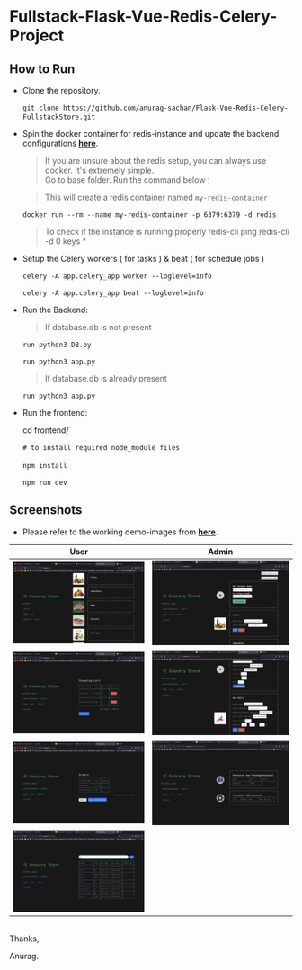 # Fullstack-Flask-Vue-Redis-Celery-Project

## How to Run

- Clone the repository.
  
  ```shell
  git clone https://github.com/anurag-sachan/Flask-Vue-Redis-Celery-FullstackStore.git
  ```

- Spin the docker container for redis-instance and update the backend configurations [**here**](app.py).
  
    > If you are unsure about the redis setup, you can always use docker. It's extremely simple. <br/>
    > Go to base folder. Run the command below :

    > This will create a redis container named `my-redis-container`

    ```shell
    docker run --rm --name my-redis-container -p 6379:6379 -d redis
    ```

    > To check if the instance is running properly
    > redis-cli ping
    > redis-cli -d 0
    > keys *

- Setup the Celery workers ( for tasks ) & beat ( for schedule jobs )
  ```shell
  celery -A app.celery_app worker --loglevel=info
  ```

  ```shell
  celery -A app.celery_app beat --loglevel=info
  ```
    
- Run the Backend:
  > If database.db is not present

  ```shell
  run python3 DB.py
  ```
  ```shell
  run python3 app.py
  ```
  
  > If database.db is already present
  ```shell
  run python3 app.py
  ```

- Run the frontend:

  cd frontend/

  ```shell
  # to install required node_module files

  npm install
  ```

  ```shell
  npm run dev
  ```

## Screenshots
- Please refer to the working demo-images from [**here**](demo-jpg).
  
User                  |  Admin
:-------------------------:|:-------------------------:
![](./demo-jpg/user_view.png)  |  ![](./demo-jpg/admin_manager_view.png)
![](./demo-jpg/cart.png)  |  ![](./demo-jpg/products.png)
![](./demo-jpg/orders.png)  |  ![](./demo-jpg/admin_dash.png)
![](./demo-jpg/search.png)  |  

<br/>
Thanks,

Anurag.
